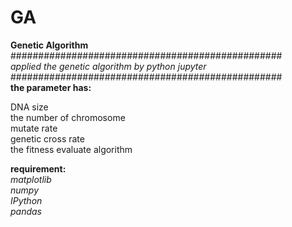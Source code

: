 # GA<br>
****Genetic Algorithm****<br>
#################################################<br>
 *applied the genetic algorithm by python jupyter*<br>
#################################################<br>
**the parameter has:**<br>

DNA size<br>
the number of chromosome<br>
mutate rate<br>
genetic cross rate<br>
the fitness evaluate algorithm <br>

**requirement:**<br>
*matplotlib*<br>
*numpy*<br>
*IPython*<br>
*pandas*<br>